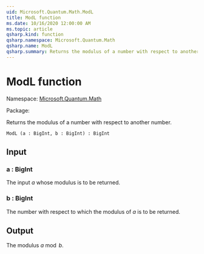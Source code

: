 ```yaml
---
uid: Microsoft.Quantum.Math.ModL
title: ModL function
ms.date: 10/16/2020 12:00:00 AM
ms.topic: article
qsharp.kind: function
qsharp.namespace: Microsoft.Quantum.Math
qsharp.name: ModL
qsharp.summary: Returns the modulus of a number with respect to another number.
---
```


# ModL function

Namespace: [Microsoft.Quantum.Math](xref:Microsoft.Quantum.Math)

Package: [](https://nuget.org/packages/)


Returns the modulus of a number with respect to another number.

```Q#
ModL (a : BigInt, b : BigInt) : BigInt
```


## Input

### a : BigInt

The input $a$ whose modulus is to be returned.


### b : BigInt

The number with respect to which the modulus of $a$ is to be returned.



## Output

The modulus $a \bmod b$.